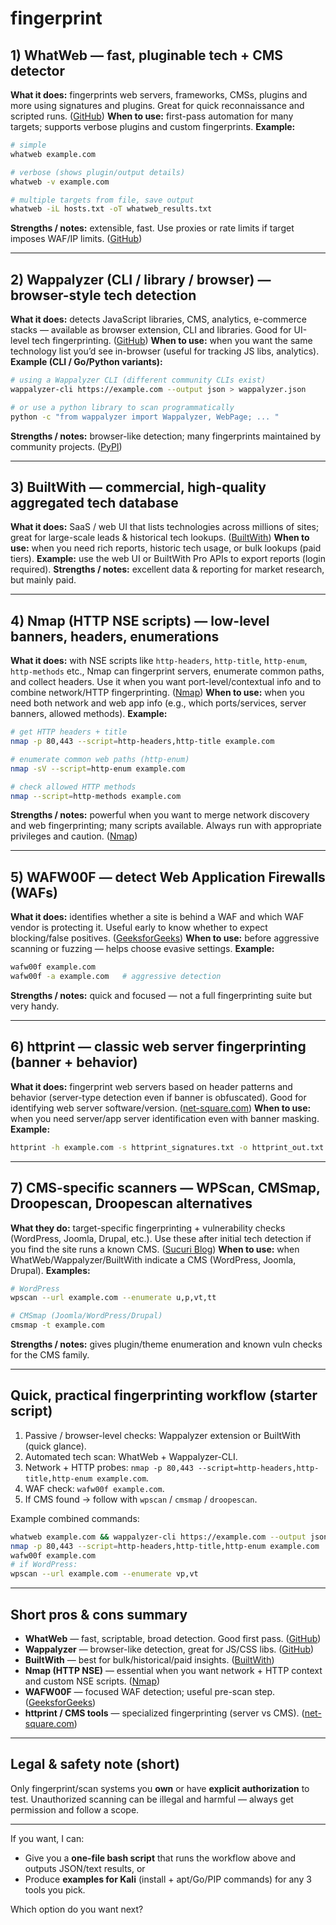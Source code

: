 # fingerprint
## 1) WhatWeb — fast, pluginable tech + CMS detector

**What it does:** fingerprints web servers, frameworks, CMSs, plugins and more using signatures and plugins. Great for quick reconnaissance and scripted runs. ([GitHub][1])
**When to use:** first-pass automation for many targets; supports verbose plugins and custom fingerprints.
**Example:**

```bash
# simple
whatweb example.com

# verbose (shows plugin/output details)
whatweb -v example.com

# multiple targets from file, save output
whatweb -iL hosts.txt -oT whatweb_results.txt
```

**Strengths / notes:** extensible, fast. Use proxies or rate limits if target imposes WAF/IP limits. ([GitHub][1])

---

## 2) Wappalyzer (CLI / library / browser) — browser-style tech detection

**What it does:** detects JavaScript libraries, CMS, analytics, e-commerce stacks — available as browser extension, CLI and libraries. Good for UI-level tech fingerprinting. ([GitHub][2])
**When to use:** when you want the same technology list you’d see in-browser (useful for tracking JS libs, analytics).
**Example (CLI / Go/Python variants):**

```bash
# using a Wappalyzer CLI (different community CLIs exist)
wappalyzer-cli https://example.com --output json > wappalyzer.json

# or use a python library to scan programmatically
python -c "from wappalyzer import Wappalyzer, WebPage; ... "
```

**Strengths / notes:** browser-like detection; many fingerprints maintained by community projects. ([PyPI][3])

---

## 3) BuiltWith — commercial, high-quality aggregated tech database

**What it does:** SaaS / web UI that lists technologies across millions of sites; great for large-scale leads & historical tech lookups. ([BuiltWith][4])
**When to use:** when you need rich reports, historic tech usage, or bulk lookups (paid tiers).
**Example:** use the web UI or BuiltWith Pro APIs to export reports (login required).
**Strengths / notes:** excellent data & reporting for market research, but mainly paid.

---

## 4) Nmap (HTTP NSE scripts) — low-level banners, headers, enumerations

**What it does:** with NSE scripts like `http-headers`, `http-title`, `http-enum`, `http-methods` etc., Nmap can fingerprint servers, enumerate common paths, and collect headers. Use it when you want port-level/contextual info and to combine network/HTTP fingerprinting. ([Nmap][5])
**When to use:** when you need both network and web app info (e.g., which ports/services, server banners, allowed methods).
**Example:**

```bash
# get HTTP headers + title
nmap -p 80,443 --script=http-headers,http-title example.com

# enumerate common web paths (http-enum)
nmap -sV --script=http-enum example.com

# check allowed HTTP methods
nmap --script=http-methods example.com
```

**Strengths / notes:** powerful when you want to merge network discovery and web fingerprinting; many scripts available. Always run with appropriate privileges and caution. ([Nmap][6])

---

## 5) WAFW00F — detect Web Application Firewalls (WAFs)

**What it does:** identifies whether a site is behind a WAF and which WAF vendor is protecting it. Useful early to know whether to expect blocking/false positives. ([GeeksforGeeks][7])
**When to use:** before aggressive scanning or fuzzing — helps choose evasive settings.
**Example:**

```bash
wafw00f example.com
wafw00f -a example.com   # aggressive detection
```

**Strengths / notes:** quick and focused — not a full fingerprinting suite but very handy.

---

## 6) httprint — classic web server fingerprinting (banner + behavior)

**What it does:** fingerprint web servers based on header patterns and behavior (server-type detection even if banner is obfuscated). Good for identifying web server software/version. ([net-square.com][8])
**When to use:** when you need server/app server identification even with banner masking.
**Example:**

```bash
httprint -h example.com -s httprint_signatures.txt -o httprint_out.txt
```

---

## 7) CMS-specific scanners — WPScan, CMSmap, Droopescan, Droopescan alternatives

**What they do:** target-specific fingerprinting + vulnerability checks (WordPress, Joomla, Drupal, etc.). Use these after initial tech detection if you find the site runs a known CMS. ([Sucuri Blog][9])
**When to use:** when WhatWeb/Wappalyzer/BuiltWith indicate a CMS (WordPress, Joomla, Drupal).
**Examples:**

```bash
# WordPress
wpscan --url example.com --enumerate u,p,vt,tt

# CMSmap (Joomla/WordPress/Drupal)
cmsmap -t example.com
```

**Strengths / notes:** gives plugin/theme enumeration and known vuln checks for the CMS family.

---

## Quick, practical fingerprinting workflow (starter script)

1. Passive / browser-level checks: Wappalyzer extension or BuiltWith (quick glance).
2. Automated tech scan: WhatWeb + Wappalyzer-CLI.
3. Network + HTTP probes: `nmap -p 80,443 --script=http-headers,http-title,http-enum example.com`.
4. WAF check: `wafw00f example.com`.
5. If CMS found → follow with `wpscan` / `cmsmap` / `droopescan`.

Example combined commands:

```bash
whatweb example.com && wappalyzer-cli https://example.com --output json
nmap -p 80,443 --script=http-headers,http-title,http-enum example.com
wafw00f example.com
# if WordPress:
wpscan --url example.com --enumerate vp,vt
```

---

## Short pros & cons summary

* **WhatWeb** — fast, scriptable, broad detection. Good first pass. ([GitHub][1])
* **Wappalyzer** — browser-like detection, great for JS/CSS libs. ([GitHub][2])
* **BuiltWith** — best for bulk/historical/paid insights. ([BuiltWith][4])
* **Nmap (HTTP NSE)** — essential when you want network + HTTP context and custom NSE scripts. ([Nmap][5])
* **WAFW00F** — focused WAF detection; useful pre-scan step. ([GeeksforGeeks][7])
* **httprint / CMS tools** — specialized fingerprinting (server vs CMS). ([net-square.com][8])

---

## Legal & safety note (short)

Only fingerprint/scan systems you **own** or have **explicit authorization** to test. Unauthorized scanning can be illegal and harmful — always get permission and follow a scope.

---

If you want, I can:

* Give you a **one-file bash script** that runs the workflow above and outputs JSON/text results, or
* Produce **examples for Kali** (install + apt/Go/PIP commands) for any 3 tools you pick.

Which option do you want next?

[1]: https://github.com/urbanadventurer/WhatWeb?utm_source=chatgpt.com "urbanadventurer/WhatWeb: Next generation web scanner"
[2]: https://github.com/tomnomnom/wappalyzer?utm_source=chatgpt.com "tomnomnom/wappalyzer: Identify technology on websites."
[3]: https://pypi.org/project/wappalyzer/?utm_source=chatgpt.com "wappalyzer"
[4]: https://builtwith.com/?utm_source=chatgpt.com "BuiltWith Technology Lookup"
[5]: https://nmap.org/nsedoc/scripts/http-enum.html?utm_source=chatgpt.com "http-enum NSE script"
[6]: https://nmap.org/book/nse-usage.html?utm_source=chatgpt.com "Usage and Examples | Nmap Network Scanning"
[7]: https://www.geeksforgeeks.org/linux-unix/identification-of-web-application-firewall-using-wafw00f-in-kali-linux/?utm_source=chatgpt.com "Identification of Web Application Firewall using WAFW00F ..."
[8]: https://net-square.com/httprint.html?utm_source=chatgpt.com "httprint"
[9]: https://blog.sucuri.net/2023/12/wpscan-intro-how-to-scan-for-wordpress-vulnerabilities.html?utm_source=chatgpt.com "WPScan Intro: How to Scan for WordPress Vulnerabilities"
